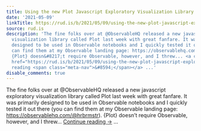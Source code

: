 ```yaml
---
title: Using the new Plot Javascript Exploratory Visualization Library Sans-Observable
date: '2021-05-09'
linkTitle: https://rud.is/b/2021/05/09/using-the-new-plot-javascript-exploratory-visualization-library-sans-observable/
source: rud.is
description: 'The fine folks over at @ObservableHQ released a new javascript exploratory
  visualization library called Plot last week with great fanfare. It was primarily
  designed to be used in Observable notebooks and I quickly tested it out there (you
  can find them at my Observable landing page: https://observablehq.com/@hrbrmstr).
  {Plot} doesn&#8217;t require Observable, however, and I threw... <a class="more-link"
  href="https://rud.is/b/2021/05/09/using-the-new-plot-javascript-exploratory-visualization-library-sans-observable/">Continue
  reading <span class="meta-nav">&#8594;</span></a> ...'
disable_comments: true
---
```

The fine folks over at @ObservableHQ released a new javascript exploratory visualization library called Plot last week with great fanfare. It was primarily designed to be used in Observable notebooks and I quickly tested it out there (you can find them at my Observable landing page: https://observablehq.com/@hrbrmstr). {Plot} doesn&#8217;t require Observable, however, and I threw... <a class="more-link" href="https://rud.is/b/2021/05/09/using-the-new-plot-javascript-exploratory-visualization-library-sans-observable/">Continue reading <span class="meta-nav">&#8594;</span></a> ...